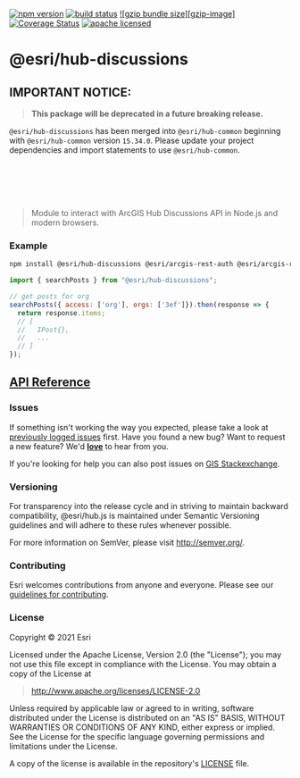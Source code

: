 [![npm version][npm-img]][npm-url]
[![build status][travis-img]][travis-url]
[![gzip bundle size][gzip-image]][npm-url]
[![Coverage Status][coverage-img]][coverage-url]
[![apache licensed](https://img.shields.io/badge/license-Apache-green.svg?style=flat-square)](https://raw.githubusercontent.com/Esri/hub.js/master/LICENSE)

[npm-img]: https://img.shields.io/npm/v/@esri/hub-discussions.svg?style=flat-square
[npm-url]: https://www.npmjs.com/package/@esri/hub-discussions
[travis-img]: https://img.shields.io/travis/Esri/hub.js/master.svg?style=flat-square
[travis-url]: https://travis-ci.org/Esri/hub.js
[coverage-img]: https://codecov.io/gh/Esri/hub.js/branch/master/graph/badge.svg
[coverage-url]: https://codecov.io/gh/Esri/hub.js

# @esri/hub-discussions

## IMPORTANT NOTICE:

> **This package will be deprecated in a future breaking release.**

 `@esri/hub-discussions` has been merged into `@esri/hub-common` beginning with `@esri/hub-common` version `15.34.0`. Please update your project dependencies and import statements to use `@esri/hub-common`.

<br>
<br>
<br>
<br>


> Module to interact with ArcGIS Hub Discussions API in Node.js and modern browsers.

### Example

```bash
npm install @esri/hub-discussions @esri/arcgis-rest-auth @esri/arcgis-rest-request @esri/hub-common
```
```js
import { searchPosts } from "@esri/hub-discussions";

// get posts for org
searchPosts({ access: ['org'], orgs: ['3ef']}).then(response => {
  return response.items;
  // [
  //   IPost{},
  //   ...
  // ]
});
```

## [API Reference](https://esri.github.io/hub.js/api/discussions/)

### Issues

If something isn't working the way you expected, please take a look at [previously logged issues](https://github.com/Esri/hub.js/issues) first.  Have you found a new bug?  Want to request a new feature?  We'd [**love**](https://github.com/Esri/hub.js/issues/new) to hear from you.

If you're looking for help you can also post issues on [GIS Stackexchange](http://gis.stackexchange.com/questions/ask?tags=esri-oss).

### Versioning

For transparency into the release cycle and in striving to maintain backward compatibility, @esri/hub.js is maintained under Semantic Versioning guidelines and will adhere to these rules whenever possible.

For more information on SemVer, please visit <http://semver.org/>.

### Contributing

Esri welcomes contributions from anyone and everyone. Please see our [guidelines for contributing](CONTRIBUTING.md).

### License

Copyright &copy; 2021 Esri

Licensed under the Apache License, Version 2.0 (the "License");
you may not use this file except in compliance with the License.
You may obtain a copy of the License at

> http://www.apache.org/licenses/LICENSE-2.0

Unless required by applicable law or agreed to in writing, software
distributed under the License is distributed on an "AS IS" BASIS,
WITHOUT WARRANTIES OR CONDITIONS OF ANY KIND, either express or implied.
See the License for the specific language governing permissions and
limitations under the License.

A copy of the license is available in the repository's [LICENSE](../../LICENSE) file.
